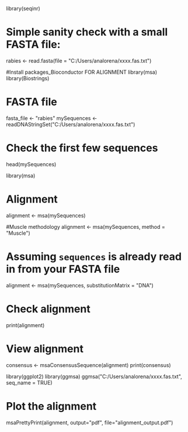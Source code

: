 library(seqinr)

# Simple sanity check with a small FASTA file:

rabies <- read.fasta(file = "C:/Users/analorena/xxxx.fas.txt")


#Install packages_Bioconductor FOR ALIGNMENT
library(msa)
library(Biostrings)

# FASTA file
fasta_file <- "rabies"
mySequences <- readDNAStringSet("C:/Users/analorena/xxxx.fas.txt")


# Check the first few sequences
head(mySequences)

library(msa)
# Alignment
alignment <- msa(mySequences)

#Muscle methodology
alignment <- msa(mySequences, method = "Muscle")

# Assuming `sequences` is already read in from your FASTA file
alignment <- msa(mySequences, substitutionMatrix = "DNA")

# Check alignment
print(alignment)

# View alignment 
consensus <- msaConsensusSequence(alignment)
print(consensus)

library(ggplot2)
library(ggmsa)
ggmsa("C:/Users/analorena/xxxx.fas.txt", seq_name = TRUE)

# Plot the alignment 
msaPrettyPrint(alignment, output="pdf", file="alignment_output.pdf")
